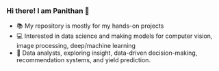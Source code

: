### Hi there! I am Panithan 👋
- 📚 My repository is mostly for my hands-on projects
- :computer: Interested in data science and making models for computer vision, image processing, deep/machine learning
- :beginner: Data analysts, exploring insight, data-driven decision-making, recommendation systems, and yield prediction.



